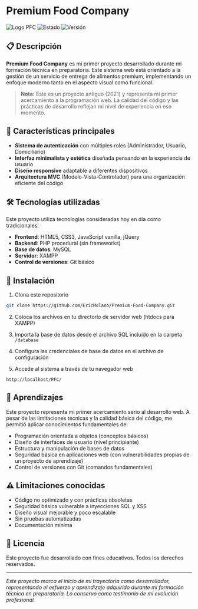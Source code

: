 # Premium Food Company

![Logo PFC](https://img.shields.io/badge/PFC-Premium%20Food%20Company-orange)
![Estado](https://img.shields.io/badge/Estado-Completado-success)
![Versión](https://img.shields.io/badge/Versión-1.0-blue)

## 📋 Descripción

**Premium Food Company** es mi primer proyecto desarrollado durante mi formación técnica en preparatoria. Este sistema web está orientado a la gestión de un servicio de entrega de alimentos premium, implementando un enfoque moderno tanto en el aspecto visual como funcional.

> **Nota:** Este es un proyecto antiguo (2021) y representa mi primer acercamiento a la programación web. La calidad del código y las prácticas de desarrollo reflejan mi nivel de experiencia en ese momento.

## 🚀 Características principales

- **Sistema de autenticación** con múltiples roles (Administrador, Usuario, Domiciliario)
- **Interfaz minimalista y estética** diseñada pensando en la experiencia de usuario
- **Diseño responsive** adaptable a diferentes dispositivos
- **Arquitectura MVC** (Modelo-Vista-Controlador) para una organización eficiente del código

## 🛠️ Tecnologías utilizadas

Este proyecto utiliza tecnologías consideradas hoy en día como tradicionales:

- **Frontend**: HTML5, CSS3, JavaScript vanilla, jQuery
- **Backend**: PHP procedural (sin frameworks)
- **Base de datos**: MySQL
- **Servidor**: XAMPP
- **Control de versiones**: Git básico

## 🔧 Instalación

1. Clona este repositorio
```bash
git clone https://github.com/EricMolano/Premium-Food-Company.git
```

2. Coloca los archivos en tu directorio de servidor web (htdocs para XAMPP)

3. Importa la base de datos desde el archivo SQL incluido en la carpeta `/database`

4. Configura las credenciales de base de datos en el archivo de configuración

5. Accede al sistema a través de tu navegador web
```
http://localhost/PFC/
```

## 🧠 Aprendizajes

Este proyecto representa mi primer acercamiento serio al desarrollo web. A pesar de las limitaciones técnicas y la calidad básica del código, me permitió aplicar conocimientos fundamentales de:

- Programación orientada a objetos (conceptos básicos)
- Diseño de interfaces de usuario (nivel principiante)
- Estructura y manipulación de bases de datos
- Seguridad básica en aplicaciones web (con vulnerabilidades propias de un proyecto de aprendizaje)
- Control de versiones con Git (comandos fundamentales)

## ⚠️ Limitaciones conocidas

- Código no optimizado y con prácticas obsoletas
- Seguridad básica vulnerable a inyecciones SQL y XSS
- Diseño visual mejorable y poco escalable
- Sin pruebas automatizadas
- Documentación mínima

## 📄 Licencia

Este proyecto fue desarrollado con fines educativos. Todos los derechos reservados.

---

*Este proyecto marca el inicio de mi trayectoria como desarrollador, representando el esfuerzo y aprendizaje adquirido durante mi formación técnica en preparatoria. Lo conservo como testimonio de mi evolución profesional.*